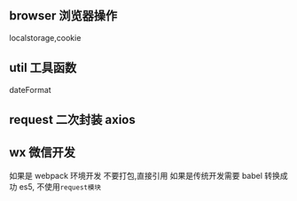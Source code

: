 ## browser 浏览器操作

localstorage,cookie

## util 工具函数

dateFormat

## request 二次封装 axios

## wx 微信开发

如果是 webpack 环境开发 不要打包,直接引用
如果是传统开发需要 babel 转换成功 es5, 不使用`request模块`
